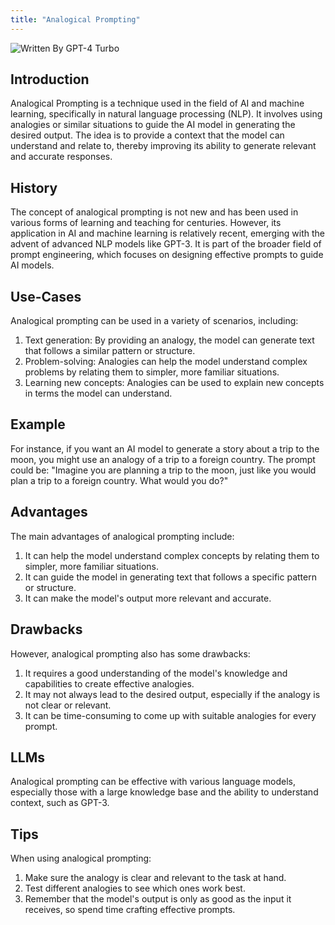 ```yaml
---
title: "Analogical Prompting"
---
```


![Written By GPT-4 Turbo](https://img.shields.io/badge/Written%20By-GPT--4%20Turbo-5A5A5A?style=for-the-badge&logo=openai&logoColor=white)

## Introduction

Analogical Prompting is a technique used in the field of AI and machine learning, specifically in natural language processing (NLP). It involves using analogies or similar situations to guide the AI model in generating the desired output. The idea is to provide a context that the model can understand and relate to, thereby improving its ability to generate relevant and accurate responses.

## History

The concept of analogical prompting is not new and has been used in various forms of learning and teaching for centuries. However, its application in AI and machine learning is relatively recent, emerging with the advent of advanced NLP models like GPT-3. It is part of the broader field of prompt engineering, which focuses on designing effective prompts to guide AI models.

## Use-Cases

Analogical prompting can be used in a variety of scenarios, including:

1. Text generation: By providing an analogy, the model can generate text that follows a similar pattern or structure.
2. Problem-solving: Analogies can help the model understand complex problems by relating them to simpler, more familiar situations.
3. Learning new concepts: Analogies can be used to explain new concepts in terms the model can understand.

## Example

For instance, if you want an AI model to generate a story about a trip to the moon, you might use an analogy of a trip to a foreign country. The prompt could be: "Imagine you are planning a trip to the moon, just like you would plan a trip to a foreign country. What would you do?"

## Advantages

The main advantages of analogical prompting include:

1. It can help the model understand complex concepts by relating them to simpler, more familiar situations.
2. It can guide the model in generating text that follows a specific pattern or structure.
3. It can make the model's output more relevant and accurate.

## Drawbacks

However, analogical prompting also has some drawbacks:

1. It requires a good understanding of the model's knowledge and capabilities to create effective analogies.
2. It may not always lead to the desired output, especially if the analogy is not clear or relevant.
3. It can be time-consuming to come up with suitable analogies for every prompt.

## LLMs

Analogical prompting can be effective with various language models, especially those with a large knowledge base and the ability to understand context, such as GPT-3.

## Tips

When using analogical prompting:

1. Make sure the analogy is clear and relevant to the task at hand.
2. Test different analogies to see which ones work best.
3. Remember that the model's output is only as good as the input it receives, so spend time crafting effective prompts.